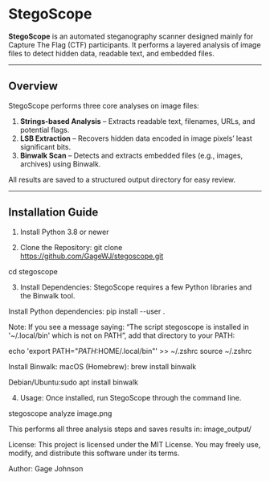 # StegoScope

**StegoScope** is an automated steganography scanner designed mainly for Capture The Flag (CTF) participants. 
It performs a layered analysis of image files to detect hidden data, readable text, and embedded files.

---

## Overview

StegoScope performs three core analyses on image files:

1. **Strings-based Analysis** – Extracts readable text, filenames, URLs, and potential flags.  
2. **LSB Extraction** – Recovers hidden data encoded in image pixels’ least significant bits.  
3. **Binwalk Scan** – Detects and extracts embedded files (e.g., images, archives) using Binwalk.

All results are saved to a structured output directory for easy review.

---

## Installation Guide

1. Install Python 3.8 or newer

2. Clone the Repository: 
git clone https://github.com/GageWJ/stegoscope.git

cd stegoscope

3. Install Dependencies: 
StegoScope requires a few Python libraries and the Binwalk tool.

Install Python dependencies: pip install --user .

Note: If you see a message saying: 
“The script stegoscope is installed in '~/.local/bin' which is not on PATH”,
add that directory to your PATH:

echo 'export PATH="$PATH:$HOME/.local/bin"' >> ~/.zshrc
source ~/.zshrc

Install Binwalk:
macOS (Homebrew): brew install binwalk

Debian/Ubuntu:sudo apt install binwalk

4. Usage: 
Once installed, run StegoScope through the command line.

stegoscope analyze image.png

This performs all three analysis steps and saves results in: image_output/

License: 
This project is licensed under the MIT License.
You may freely use, modify, and distribute this software under its terms.

Author: 
Gage Johnson

